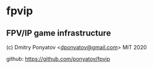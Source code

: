 #  fpvip
## FPV/IP game infrastructure

(c) Dmitry Ponyatov <<dponyatov@gmail.com>> MIT 2020

github: https://github.com/ponyatov/fpvip
